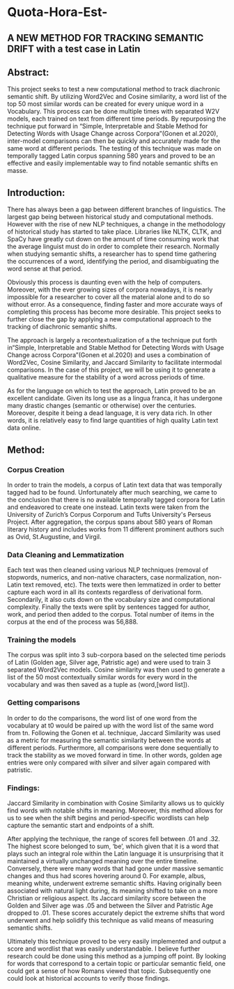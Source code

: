 # Quota-Hora-Est-
## A NEW METHOD FOR TRACKING SEMANTIC DRIFT with a test case in Latin 
## Abstract:
This project seeks to test a new computational method to track diachronic semantic shift. By utilizing Word2Vec and Cosine similarity, a word list of the top 50 most similar words can be created for every unique word in a Vocabulary. This process can be done multiple times with separated W2V models, each trained on text from different time periods. By repurposing the technique put forward in “Simple, Interpretable and Stable Method for Detecting Words with Usage Change across Corpora”(Gonen et al.2020), inter-model comparisons can then be quickly and accurately made for the same word at different periods. The testing of this technique was made on temporally tagged Latin corpus spanning 580 years and proved to be an effective and easily implementable way to find notable semantic shifts en masse.

## Introduction: 
There has always been a gap between different branches of linguistics. The largest gap being between historical study and computational methods. However with the rise of new NLP techniques, a change in the methodology of historical study has started to take place. Libraries like NLTK, CLTK, and SpaCy have greatly cut down on the amount of time consuming work that the average linguist must do in order to complete their research. 
Normally when studying semantic shifts, a researcher has to spend time gathering the occurrences of a word, identifying the period, and disambiguating the word sense at that period.  

Obviously this process is daunting even with the help of computers. Moreover, with the ever growing sizes of corpora nowadays, it is nearly impossible for a researcher to cover all the material alone and to do so without error. As a consequence, finding faster and more accurate ways of completing this process has become more desirable. This project seeks to further close the gap by applying a new computational approach to the tracking of diachronic semantic shifts.  

The approach is largely a recontextualization of a the technique put forth in“Simple, Interpretable and Stable Method for Detecting Words with Usage Change across Corpora”(Gonen et al.2020) and uses a combination of Word2Vec, Cosine Similarity, and Jaccard Similarity to facilitate intermodal comparisons.  In the case of this project, we will be using it to generate a qualitative measure for the stability of a word across periods of time.   

As for the language on which to test the approach, Latin proved to be an excellent candidate. Given its long use as a lingua franca, it has undergone many drastic changes (semantic or otherwise) over the centuries. Moreover, despite it being a dead language, it is very data rich. In other words, it is relatively easy to find large quantities of high quality Latin text data online.  

## Method: 
### Corpus Creation 
In order to train the models, a corpus of Latin text data that was temporally tagged had to be found. Unfortunately after much searching, we came to the conclusion that there is no available temporally tagged corpora for Latin and endeavored to create one instead. Latin texts were taken from the University of Zurich’s Corpus Corporum and Tufts University's Perseus Project.  After aggregation, the corpus spans about 580 years of Roman literary history and includes works from 11 different prominent authors such as Ovid, St.Augustine, and Virgil.  

### Data Cleaning and Lemmatization 
Each text was then cleaned using various NLP techniques (removal of stopwords, numerics, and non-native characters, case normalization, non-Latin text removed, etc). The texts were then lemmatized in order to better capture each word in all its contexts regardless of derivational form. Secondarily, it also cuts down on the vocabulary size and computational complexity. Finally the texts were split by sentences tagged for author, work, and period then added to the corpus. Total number of items in the corpus at the end of the process was 56,888.  

### Training the models 
The corpus was split into 3 sub-corpora based on the selected time periods of Latin (Golden age, Silver age, Patristic age) and were used to train 3 separated Word2Vec models. Cosine similarity was then used to generate a list of the 50 most contextually similar words for every word in the vocabulary and was then saved as a tuple as (word,[word list]). 

### Getting comparisons 
In order to do the comparisons, the word list of one word from the vocabulary at t0 would be paired up with the word list of the same word from tn. Following the Gonen et al. technique, Jaccard Similarity was used as a metric for measuring the semantic similarity between the words at different periods. Furthermore, all comparisons were done sequentially to track the stability as we moved forward in time. In other words, golden age entries were only compared with silver and silver again compared with patristic.   
### Findings:
Jaccard Similarity in combination with Cosine Similarity allows us to quickly find words with notable shifts in meaning. Moreover, this method allows for us to see when the shift begins and  period-specific wordlists can help capture the semantic start and endpoints of a shift.     

After applying the technique, the range of scores fell between .01 and .32. The highest score belonged to sum, ‘be’, which given that it is a word that plays such an integral role within the Latin language it is unsurprising that it maintained a virtually unchanged meaning over the entire timeline. Conversely, there were many words that had gone under massive semantic changes and thus had scores hovering around 0. For example, albus, meaning white, underwent extreme semantic shifts. Having originally been associated with natural light during, its meaning shifted to take on a more Christian or religious aspect. Its Jaccard similarity score between the Golden and Silver age was .05 and between the Silver and Patristic Age dropped to .01. These scores accurately depict the extreme shifts that word underwent and help solidify this technique as valid means of measuring semantic shifts.     

Ultimately this technique proved to be very easily implemented and output a score and wordlist that was easily understandable. I believe further research could be done using this method as a jumping off point. By looking for words that correspond to a certain topic or particular semantic field, one could get a sense of how Romans viewed that topic. Subsequently one could look at historical accounts to verify those findings.   





